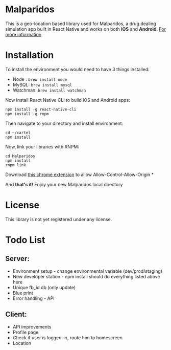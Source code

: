 Malparidos
======

This is a geo-location based library used for Malparidos, a drug dealing simulation app built in React Native and works on both **iOS** and **Android**.
[For more information](https://www.malparidos.com/)

Installation
======

To install the environment you would need to have 3 things installed:

* Node : `brew install node`
* MySQL: `brew install mysql`
* Watchman: `brew install watchman`

Now install React Native CLI to build iOS and Android apps:
```
npm install -g react-native-cli
npm install -g rnpm
```

Then navigate to your directory and install environment:
```
cd ~/cartel
npm install
```

Now, link your libraries with RNPM:
```
cd Malparidos
npm install
rnpm link
```

Download [this chrome extension](https://chrome.google.com/webstore/detail/allow-control-allow-origi/nlfbmbojpeacfghkpbjhddihlkkiljbi?hl=en) to allow Allow-Control-Allow-Origin *

And **that's it!** Enjoy your new Malparidos local directory

License
======
This library is not yet registered under any license.


Todo List
======

## Server:

* Environment setup - change environmental variable (dev/prod/staging)
* New developer station - npm install should do everything listed above here
* Unique fb_id db (only update)
* Blue print
* Error handling - API

## Client:

* API improvements
* Profile page
* Check if user is logged-in, route him to homescreen
* Location
